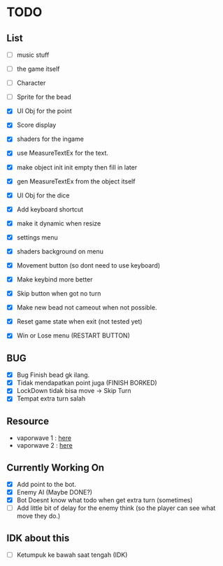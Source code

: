 # TODO

## List

- [ ] music stuff
- [ ] the game itself
- [ ] Character
- [ ] Sprite for the bead

- [x] UI Obj for the point
- [x] Score display
- [x] shaders for the ingame
- [x] use MeasureTextEx for the text.
- [x] make object init init empty then fill in later
- [x] gen MeasureTextEx from the object itself
- [x] UI Obj for the dice
- [x] Add keyboard shortcut
- [x] make it dynamic when resize
- [x] settings menu
- [x] shaders background on menu
- [x] Movement button (so dont need to use keyboard)
- [x] Make keybind more better
- [x] Skip button when got no turn
- [x] Make new bead not cameout when not possible.
- [x] Reset game state when exit (not tested yet)
- [x] Win or Lose menu (RESTART BUTTON)

## BUG

- [x] Bug Finish bead gk ilang.
- [x] Tidak mendapatkan point juga (FINISH BORKED)
- [x] LockDown tidak bisa move -> Skip Turn
- [x] Tempat extra turn salah

## Resource

- vaporwave 1 : [here](https://www.schemecolor.com/vaporwave.php)
- vaporwave 2 : [here](https://www.color-hex.com/color-palette/10221)


## Currently Working On

- [x] Add point to the bot.
- [x] Enemy AI (Maybe DONE?)
- [x] Bot Doesnt know what todo when get extra turn (sometimes)
- [ ] Add little bit of delay for the enemy think (so the player can see what move they do.)

## IDK about this

- [ ] Ketumpuk ke bawah saat tengah (IDK)

